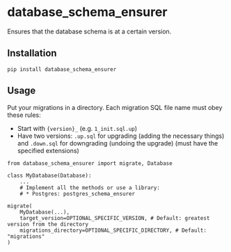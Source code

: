 # database\_schema\_ensurer

Ensures that the database schema is at a certain version.

## Installation

`pip install database_schema_ensurer`

## Usage

Put your migrations in a directory. Each migration SQL file name must obey these rules:
* Start with `{version}_` (e.g. `1_init.sql.up`)
* Have two versions: `.up.sql` for upgrading (adding the necessary things) and `.down.sql` for downgrading (undoing the upgrade) (must have the specified extensions)

```
from database_schema_ensurer import migrate, Database

class MyDatabase(Database):
    ...
    # Implement all the methods or use a library:
    # * Postgres: postgres_schema_ensurer

migrate(
    MyDatabase(...),
    target_version=OPTIONAL_SPECIFIC_VERSION, # Default: greatest version from the directory
    migrations_directory=OPTIONAL_SPECIFIC_DIRECTORY, # Default: "migrations"
)
```
